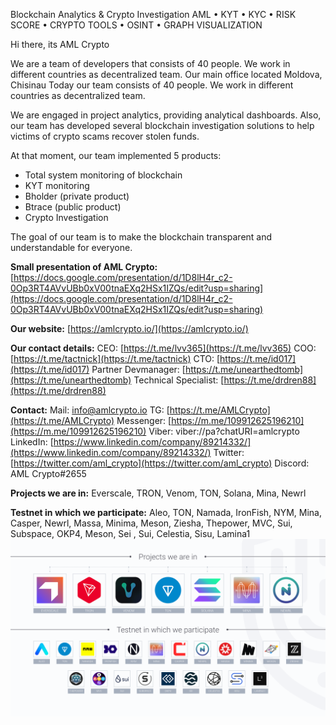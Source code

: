 Blockchain Analytics & Crypto Investigation AML • KYT • KYC • RISK SCORE • CRYPTO TOOLS • OSINT • GRAPH VISUALIZATION

Hi there, its AML Crypto

We are a team of developers that consists of 40 people. We work in different countries as decentralized team. Our main office located Moldova, Сhisinau Today our team consists of 40 people. We work in different countries as decentralized team.

We are engaged in project analytics, providing analytical dashboards. Also, our team has developed several blockchain investigation solutions to help victims of crypto scams recover stolen funds.

At that moment, our team implemented 5 products:

-   Total system monitoring of blockchain
-   KYT monitoring
-   Bholder (private product)
-   Btrace (public product)
-   Crypto Investigation

The goal of our team is to make the blockchain transparent and understandable for everyone.

**Small presentation of AML Crypto:** [](https://docs.google.com/presentation/d/1D8lH4r_c2-0Op3RT4AVvUBb0xV00tnaEXq2HSx1IZQs/edit?usp=sharing)[https://docs.google.com/presentation/d/1D8lH4r_c2-0Op3RT4AVvUBb0xV00tnaEXq2HSx1IZQs/edit?usp=sharing](https://docs.google.com/presentation/d/1D8lH4r_c2-0Op3RT4AVvUBb0xV00tnaEXq2HSx1IZQs/edit?usp=sharing)

**Our website:** [](https://amlcrypto.io/)[https://amlcrypto.io/](https://amlcrypto.io/)

**Our contact details:**
CEO: [](https://t.me/lvv365)[https://t.me/lvv365](https://t.me/lvv365)
COO: [](https://t.me/tactnick)[https://t.me/tactnick](https://t.me/tactnick)
CTO: [](https://t.me/id017)[https://t.me/id017](https://t.me/id017)
Partner Devmanager: [](https://t.me/unearthedtomb)[https://t.me/unearthedtomb](https://t.me/unearthedtomb)
Technical Specialist: [](https://t.me/drdren88)[https://t.me/drdren88](https://t.me/drdren88)

**Contact:**
Mail: [info@amlcrypto.io](mailto:info@amlcrypto.io)
TG: [](https://t.me/AMLCrypto)[https://t.me/AMLCrypto](https://t.me/AMLCrypto)
Messenger: [](https://m.me/109912625196210)[https://m.me/109912625196210](https://m.me/109912625196210)
Viber: viber://pa?chatURI=amlcrypto LinkedIn: [](https://www.linkedin.com/company/89214332/)[https://www.linkedin.com/company/89214332/](https://www.linkedin.com/company/89214332/)
Twitter: [](https://twitter.com/aml_crypto)[https://twitter.com/aml_crypto](https://twitter.com/aml_crypto)
Discord: AML Crypto#2655

**Projects we are in:** Everscale, TRON, Venom, TON, Solana, Mina, Newrl

**Testnet in which we participate:** Aleo, TON, Namada, IronFish, NYM, Mina, Casper, Newrl, Massa, Minima, Meson, Ziesha, Thepower, MVC, Sui, Subspace, OKP4, Meson, Sei , Sui, Celestia, Sisu, Lamina1
![](https://raw.githubusercontent.com/amlcrypto/info/main/img/amlcrypto_projects.png)
